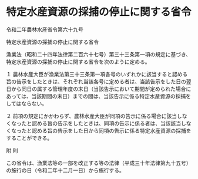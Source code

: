 # 特定水産資源の採捕の停止に関する省令

令和二年農林水産省令第六十九号

特定水産資源の採捕の停止に関する省令

漁業法（昭和二十四年法律第二百六十七号）第三十三条第一項の規定に基づき、特定水産資源の採捕の停止に関する省令を次のように定める。

１ 農林水産大臣が漁業法第三十三条第一項各号のいずれかに該当すると認める旨の告示をしたときは、それぞれ当該各号に定める者は、当該告示をした日の翌日から同日の属する管理年度の末日（当該告示において期間が定められた場合にあっては、当該期間の末日）までの間は、当該告示に係る特定水産資源の採捕をしてはならない。

２ 前項の規定にかかわらず、農林水産大臣が同項の告示に係る場合に該当しなくなったと認める旨の告示をしたときは、同項の告示に係る者は、当該該当しなくなったと認める旨の告示をした日から同項の告示に係る特定水産資源の採捕をすることができる。

附 則

この省令は、漁業法等の一部を改正する等の法律（平成三十年法律第九十五号）の施行の日（令和二年十二月一日）から施行する。
